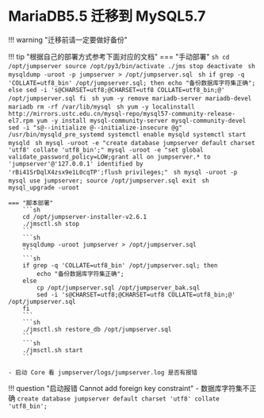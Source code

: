 # MariaDB5.5 迁移到 MySQL5.7

!!! warning "迁移前请一定要做好备份"

!!! tip "根据自己的部署方式参考下面对应的文档"
    === "手动部署"
        ```sh
        cd /opt/jumpserver
        source /opt/py3/bin/activate
        ./jms stop
        deactivate
        ```
        ```sh
        mysqldump -uroot -p jumpserver > /opt/jumpserver.sql
        ```
        ```sh
        if grep -q 'COLLATE=utf8_bin' /opt/jumpserver.sql; then
            echo "备份数据库字符集正确";
        else
            sed -i 's@CHARSET=utf8;@CHARSET=utf8 COLLATE=utf8_bin;@' /opt/jumpserver.sql
        fi
        ```
        ```sh
        yum -y remove mariadb-server mariadb-devel mariadb
        rm -rf /var/lib/mysql
        ```
        ```sh
        yum -y localinstall http://mirrors.ustc.edu.cn/mysql-repo/mysql57-community-release-el7.rpm
        yum -y install mysql-community-server mysql-community-devel
        sed -i "s@--initialize @--initialize-insecure @g" /usr/bin/mysqld_pre_systemd
        systemctl enable mysqld
        systemctl start mysqld
        ```
        ```sh
        mysql -uroot -e "create database jumpserver default charset 'utf8' collate 'utf8_bin';"
        mysql -uroot -e "set global validate_password_policy=LOW;grant all on jumpserver.* to 'jumpserver'@'127.0.0.1' identified by 'rBi41SrDqlX4zsx9e1L0cqTP';flush privileges;"
        ```
        ```sh
        mysql -uroot -p
        ```
        ```mysql
        use jumpserver;
        source /opt/jumpserver.sql
        exit
        ```
        ```sh
        mysql_upgrade -uroot
        ```

    === "脚本部署"
        ```sh
        cd /opt/jumpserver-installer-v2.6.1
        ./jmsctl.sh stop
        ```
        ```sh
        mysqldump -uroot jumpserver > /opt/jumpserver.sql
        ```
        ```sh
        if grep -q 'COLLATE=utf8_bin' /opt/jumpserver.sql; then
            echo "备份数据库字符集正确";
        else
            cp /opt/jumpserver.sql /opt/jumpserver_bak.sql
            sed -i 's@CHARSET=utf8;@CHARSET=utf8 COLLATE=utf8_bin;@' /opt/jumpserver.sql
        fi
        ```
        ```sh
        ./jmsctl.sh restore_db /opt/jumpserver.sql
        ```
        ```sh
        ./jmsctl.sh start
        ```

    - 启动 Core 看 jumpserver/logs/jumpserver.log 是否有报错

!!! question "启动报错 Cannot add foreign key constraint"
    - 数据库字符集不正确
    ```
    create database jumpserver default charset 'utf8' collate 'utf8_bin';
    ```
